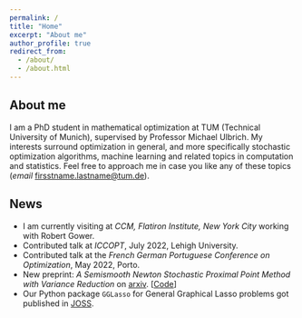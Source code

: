 ```yaml
---
permalink: /
title: "Home"
excerpt: "About me"
author_profile: true
redirect_from: 
  - /about/
  - /about.html
---
```


About me
-------------
I am a PhD student in mathematical optimization at TUM (Technical University of Munich), supervised by Professor Michael Ulbrich. My interests surround optimization in general, and more specifically stochastic optimization algorithms, machine learning and related topics in computation and statistics. Feel free to approach me in case you like any of these topics (*email* firsstname.lastname@tum.de).

News
----------
* I am currently visiting at *CCM, Flatiron Institute, New York City* working with Robert Gower.
* Contributed talk at *ICCOPT*, July 2022, Lehigh University.
* Contributed talk at the *French German Portuguese Conference on Optimization*, May 2022, Porto.
* New preprint: *A Semismooth Newton Stochastic Proximal Point Method with Variance Reduction* on [arxiv](https://arxiv.org/pdf/2204.00406.pdf). [[Code](https://github.com/fabian-sp/snspp)]
* Our Python package `GGLasso` for General Graphical Lasso problems got published in [JOSS](https://joss.theoj.org/papers/10.21105/joss.03865).
